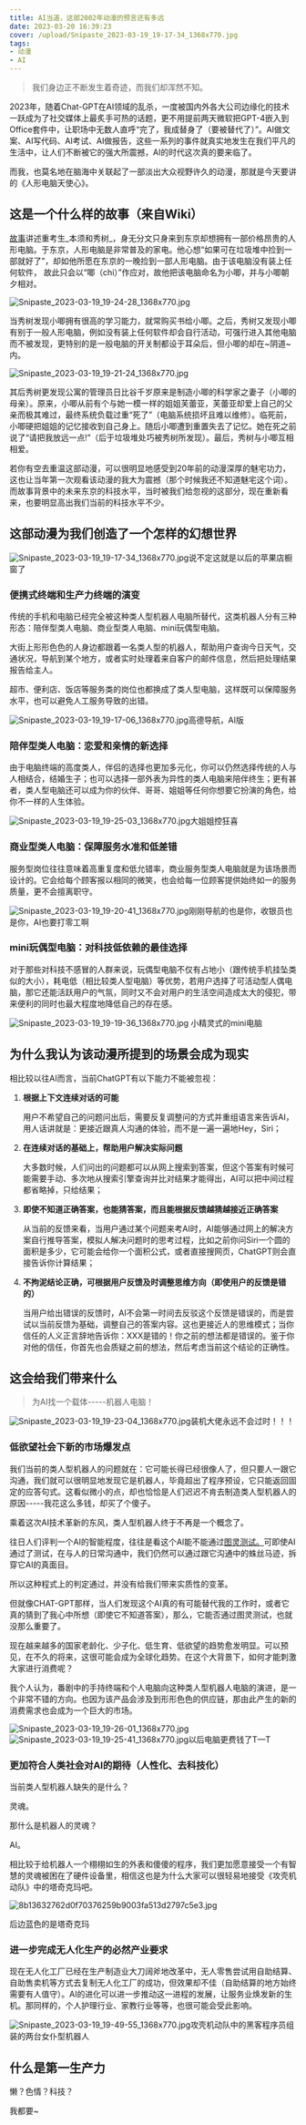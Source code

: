 ```yaml
---
title: AI当道，这部2002年动漫的预言还有多远
date: 2023-03-20 16:39:23
cover: /upload/Snipaste_2023-03-19_19-17-34_1368x770.jpg
tags:
- 动漫
- AI
---
```

> 我们身边正不断发生着奇迹，而我们却浑然不知。

2023年，随着Chat-GPT在AI领域的乱杀，一度被国内外各大公司边缘化的技术一跃成为了社交媒体上最炙手可热的话题，更不用提前两天微软把GPT-4嵌入到Office套件中，让职场中无数人直呼“完了，我成替身了（要被替代了）”。AI做文案、AI写代码、AI考试、AI做报告，这些一系列的事件就真实地发生在我们平凡的生活中，让人们不断被它的强大所震撼，AI的时代这次真的要来临了。

而我，也莫名地在脑海中关联起了一部淡出大众视野许久的动漫，那就是今天要讲的《人形电脑天使心》。

## 这是一个什么样的故事（来自Wiki）

[故事](https://zh.wikipedia.org/zh-hans/Chobits)讲述重考生_本须和秀树_，身无分文只身来到东京却想拥有一部价格昂贵的人形电脑。于东京，人形电脑是非常普及的家电。他心想“如果可在垃圾堆中捡到一部就好了”，却如他所愿在东京的一晚捡到一部人形电脑。由于该电脑没有装上任何软件， 故此只会以“唧（chi）”作应对，故他把该电脑命名为小唧，并与小唧朝夕相对。

![Snipaste_2023-03-19_19-24-28_1368x770.jpg](/upload/Snipaste_2023-03-19_19-24-28_1368x770.jpg)

当秀树发现小唧拥有很高的学习能力，就常购买书给小唧。之后，秀树又发现小唧有别于一般人形电脑，例如没有装上任何软件却会自行活动，可强行进入其他电脑而不被发现，更特别的是一般电脑的开关制都设于耳朵后，但小唧的却在~阴道~内。

![Snipaste_2023-03-19_19-21-24_1368x770.jpg](/upload/Snipaste_2023-03-19_19-21-24_1368x770.jpg)

其后秀树更发现公寓的管理员日比谷千岁原来是制造小唧的科学家之妻子（小唧的母亲）。原来，小唧从前有个与她一模一样的姐姐芙蕾亚，芙蕾亚却爱上自己的父亲而极其难过，最终系统负载过重“死了”（电脑系统损坏且难以维修）。临死前，小唧硬把姐姐的记忆接收到自己身上。随后小唧遭到重置失去了记忆。她在死之前说了“请把我放远一点!”（后于垃圾堆处巧被秀树所发现）。最后，秀树与小唧互相相爱。

若你有空去重温这部动漫，可以很明显地感受到20年前的动漫深厚的魅宅功力，这也让当年第一次观看该动漫的我大为震撼（那个时候我还不知道魅宅这个词）。而故事背景中的未来东京的科技水平，当时被我们给忽视的这部分，现在重新看来，也要明显高出我们当前的科技水平不少。

## 这部动漫为我们创造了一个怎样的幻想世界

![Snipaste_2023-03-19_19-17-34_1368x770.jpg](/upload/Snipaste_2023-03-19_19-17-34_1368x770.jpg)说不定这就是以后的苹果店橱窗了

### 便携式终端和生产力终端的演变

传统的手机和电脑已经完全被这种类人型机器人电脑所替代，这类机器人分有三种形态：陪伴型类人电脑、商业型类人电脑、mini玩偶型电脑。

大街上形形色色的人身边都跟着一名类人型的机器人，帮助用户查询今日天气，交通状况，导航到某个地方，或者实时处理着来自客户的邮件信息，然后把处理结果报告给主人。

超市、便利店、饭店等服务类的岗位也都换成了类人型电脑，这样既可以保障服务水平，也可以避免人工服务导致的出错。

![Snipaste_2023-03-19_19-17-06_1368x770.jpg](/upload/Snipaste_2023-03-19_19-17-06_1368x770.jpg)高德导航，AI版

### 陪伴型类人电脑：恋爱和亲情的新选择

由于电脑终端的高度类人，伴侣的选择也更加多元化，你可以仍然选择传统的人与人相结合，结婚生子；也可以选择一部外表为异性的类人电脑来陪伴终生；更有甚者，类人型电脑还可以成为你的伙伴、哥哥、姐姐等任何你想要它扮演的角色，给你不一样的人生体验。

![Snipaste_2023-03-19_19-25-03_1368x770.jpg](/upload/Snipaste_2023-03-19_19-25-03_1368x770.jpg)大姐姐控狂喜

### 商业型类人电脑：保障服务水准和低差错

服务型岗位往往意味着高重复度和低允错率，商业服务型类人电脑就是为该场景而设计的。它会给每个顾客报以相同的微笑，也会给每一位顾客提供始终如一的服务质量，更不会擅离职守。

![Snipaste_2023-03-19_19-20-41_1368x770.jpg](/upload/Snipaste_2023-03-19_19-20-41_1368x770.jpg)刚刚导航的也是你，收银员也是你，AI也要打零工啊

### mini玩偶型电脑：对科技低依赖的最佳选择

对于那些对科技不感冒的人群来说，玩偶型电脑不仅有占地小（跟传统手机挂坠类似的大小），耗电低（相比较类人型电脑）等优势，若用户选择了可活动型人偶电脑，那它还能活跃用户的气氛，同时又不会对用户的生活空间造成太大的侵犯，带来便利的同时也最大程度地降低自己的存在感。

![Snipaste_2023-03-19_19-19-36_1368x770.jpg](/upload/Snipaste_2023-03-19_19-19-36_1368x770.jpg) 小精灵式的mini电脑

## 为什么我认为该动漫所提到的场景会成为现实

相比较以往AI而言，当前ChatGPT有以下能力不能被忽视：

1.  **根据上下文连续对话的可能**
    
    用户不希望自己的问题问出后，需要反复调整问的方式并重组语言来告诉AI，用人话讲就是：更接近跟真人沟通的体验，而不是一遍一遍地Hey，Siri；
    
2.  **在连续对话的基础上，帮助用户解决实际问题**
    
    大多数时候，人们问出的问题都可以从网上搜索到答案，但这个答案有时候可能需要手动、多次地从搜索引擎查询并比对结果才能得出，AI可以把中间过程都省略掉，只给结果；
    
3.  **即使不知道正确答案，也能猜答案，而且能根据反馈越猜越接近正确答案**
    
    从当前的反馈来看，当用户通过某个问题来考AI时，AI能够通过网上的解决方案自行推导答案，模拟人解决问题时的思考过程，比如之前你问Siri一个圆的面积是多少，它可能会给你一个面积公式，或者直接搜网页，ChatGPT则会直接告诉你计算结果；
    
4.  **不拘泥结论正确，可根据用户反馈及时调整思维方向（即使用户的反馈是错的）**
    
    当用户给出错误的反馈时，AI不会第一时间去反驳这个反馈是错误的，而是尝试以当前反馈为基础，调整自己的答案内容。这也更接近人的思维模式；当你信任的人义正言辞地告诉你：XXX是错的！你之前的想法都是错误的。鉴于你对他的信任，你首先也会质疑之前的想法，然后考虑当前这个结论的正确性。
    

## 这会给我们带来什么

> 为AI找一个载体-----机器人电脑！

![Snipaste_2023-03-19_19-23-04_1368x770.jpg](/upload/Snipaste_2023-03-19_19-23-04_1368x770.jpg)装机大佬永远不会过时！！！

### 低欲望社会下新的市场爆发点

我们当前的类人型机器人的问题就在：它可能长得已经很像人了，但只要人一跟它沟通，我们就可以很明显地发现它是机器人，毕竟超出了程序预设，它只能返回固定的应答句式。这看似微小的点，却也恰恰是人们迟迟不肯去制造类人型机器人的原因-----我花这么多钱，却买了个傻子。

乘着这次AI技术革新的东风，类人型机器人终于不再是一个概念了。

往日人们评判一个AI的智能程度，往往是看这个AI能不能通过[图灵测试。](https://zh.wikipedia.org/wiki/%E5%9B%BE%E7%81%B5%E6%B5%8B%E8%AF%95)可即使AI通过了测试，在与人的日常沟通中，我们仍然可以通过跟它沟通中的蛛丝马迹，拆穿它AI的真面目。

所以这种程式上的判定通过，并没有给我们带来实质性的变革。

但就像CHAT-GPT那样，当人们发现这个AI真的有可能替代我的工作时，或者它真的猜到了我心中所想（即使它不知道答案），那么，它能否通过图灵测试，也就没那么重要了。

现在越来越多的国家老龄化、少子化、低生育、低欲望的趋势愈发明显。可以预见，在不久的将来，这很可能会成为全球化趋势。在这个大背景下，如何才能刺激大家进行消费呢？

我个人认为，番剧中的手持终端和个人电脑向这种类人型机器人电脑的演进，是一个非常不错的方向。也因为该产品会涉及到形形色色的供应链，那由此产生的新的消费需求也会成为一个巨大的市场。

![Snipaste_2023-03-19_19-26-01_1368x770.jpg](/upload/Snipaste_2023-03-19_19-26-01_1368x770.jpg)![Snipaste_2023-03-19_19-25-41_1368x770.jpg](/upload/Snipaste_2023-03-19_19-25-41_1368x770.jpg)以后电脑更费钱了T—T

### 更加符合人类社会对AI的期待（人性化、去科技化）

当前类人型机器人缺失的是什么？

灵魂。

那什么是机器人的灵魂？

AI。

相比较于给机器人一个栩栩如生的外表和傻傻的程序，我们更加愿意接受一个有智慧的灵魂被困在了硬件设备里，相信这也是为什么大家可以很轻易地接受《攻壳机动队》中的塔奇克玛吧。

![8b13632762d0f70376259b9003fa513d2797c5e3.jpg](/upload/8b13632762d0f70376259b9003fa513d2797c5e3.jpg)

后边蓝色的是塔奇克玛

### 进一步完成无人化生产的必然产业要求

现在无人化工厂已经在生产制造业大刀阔斧地改革中，无人零售尝试用自助结算、自助售卖机等方式去复制无人化工厂的成功，但效果却不佳（自助结算的地方始终需要有人值守）。AI的进化可以进一步推动这一进程的发展，让服务业焕发新的生机。那同样的，个人护理行业、家教行业等等，也很可能会受此影响。

![Snipaste_2023-03-19_19-49-55_1368x770.jpg](/upload/Snipaste_2023-03-19_19-49-55_1368x770.jpg)攻壳机动队中的黑客程序员组装的两台女仆型机器人

## 什么是第一生产力

懒？色情？科技？

我都要~